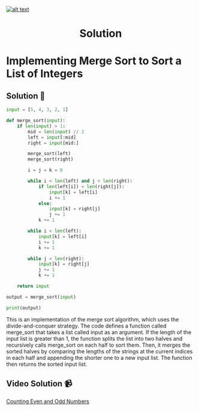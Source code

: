 <a href="https://www.core-code.io/">

![alt text](https://uploads-ssl.webflow.com/5eb2f56932c3562feab232e3/5f73550d00249e7e96c9f3de_Logo.png 'corecodeio')

</a>

<h1 align="center">Solution</h1>

# Implementing Merge Sort to Sort a List of Integers



## Solution 🏁
    
```python
input = [5, 4, 3, 2, 1]

def merge_sort(input):
    if len(input) > 1:
        mid = len(input) // 2
        left = input[:mid]
        right = input[mid:]

        merge_sort(left)
        merge_sort(right)

        i = j = k = 0

        while i < len(left) and j < len(right):
            if len(left[i]) < len(right[j]):
                input[k] = left[i]
                i += 1
            else:
                input[k] = right[j]
                j += 1
            k += 1

        while i < len(left):
            input[k] = left[i]
            i += 1
            k += 1

        while j < len(right):
            input[k] = right[j]
            j += 1
            k += 1

    return input

output = merge_sort(input)

print(output)
```

This is an implementation of the merge sort algorithm, which uses the divide-and-conquer strategy. The code defines a function called merge_sort that takes a list called input as an argument. If the length of the input list is greater than 1, the function splits the list into two halves and recursively calls merge_sort on each half to sort them. Then, it merges the sorted halves by comparing the lengths of the strings at the current indices in each half and appending the shorter one to a new input list. The function then returns the sorted input list.

## Video Solution 📹

[Counting Even and Odd Numbers](https://edpuzzle.com/assignments/6386b321c511ef40e3f4fb07/watch)